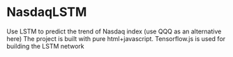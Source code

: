 # NasdaqLSTM
Use LSTM to predict the trend of Nasdaq index (use QQQ as an alternative here)
The project is built with pure html+javascript. Tensorflow.js is used for building the LSTM network
